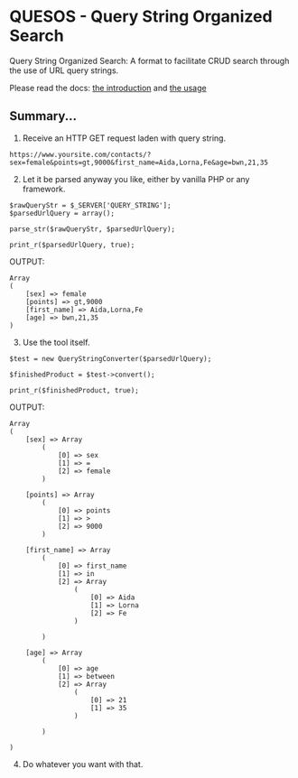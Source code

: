 # QUESOS - Query String Organized Search
Query String Organized Search: A format to facilitate CRUD search through the use of URL query strings.

Please read the docs: [the introduction](docs/intro.md) and [the usage](docs/usage.md)

## Summary...

1. Receive an HTTP GET request laden with query string.
```
https://www.yoursite.com/contacts/?sex=female&points=gt,9000&first_name=Aida,Lorna,Fe&age=bwn,21,35
```
2. Let it be parsed anyway you like, either by vanilla PHP or any framework.
```
$rawQueryStr = $_SERVER['QUERY_STRING'];
$parsedUrlQuery = array();

parse_str($rawQueryStr, $parsedUrlQuery);

print_r($parsedUrlQuery, true);
```

OUTPUT:
```
Array
(
    [sex] => female
    [points] => gt,9000
    [first_name] => Aida,Lorna,Fe
    [age] => bwn,21,35
)
```
3. Use the tool itself.
```
$test = new QueryStringConverter($parsedUrlQuery);

$finishedProduct = $test->convert();

print_r($finishedProduct, true);
```
OUTPUT:
```
Array
(
    [sex] => Array
        (
            [0] => sex
            [1] => =
            [2] => female
        )

    [points] => Array
        (
            [0] => points
            [1] => >
            [2] => 9000
        )

    [first_name] => Array
        (
            [0] => first_name
            [1] => in
            [2] => Array
                (
                    [0] => Aida
                    [1] => Lorna
                    [2] => Fe
                )

        )

    [age] => Array
        (
            [0] => age
            [1] => between
            [2] => Array
                (
                    [0] => 21
                    [1] => 35
                )

        )

)
```
4. Do whatever you want with that.
